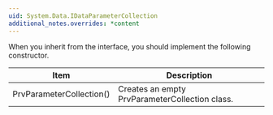 ```yaml
---
uid: System.Data.IDataParameterCollection
additional_notes.overrides: *content
---
```


<p>When you inherit from the <xref href="System.Data.IDataParameterCollection"></xref> interface, you should implement the following constructor.  
  
 <table><thead><tr><th> Item  
  
 </th><th> Description  
  
 </th></tr></thead><tbody><tr><td> PrvParameterCollection()  
  
 </td><td> Creates an empty PrvParameterCollection class.  
  
 </td></tr></tbody></table></p>


